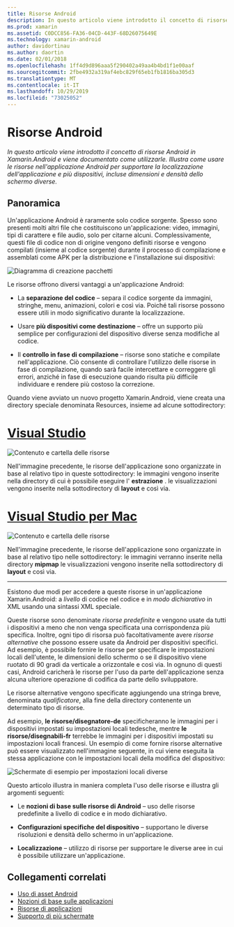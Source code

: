 ```yaml
---
title: Risorse Android
description: In questo articolo viene introdotto il concetto di risorse Android in Xamarin.Android e viene documentato come utilizzarle. Illustra come usare le risorse nell'applicazione Android per supportare la localizzazione dell'applicazione e più dispositivi, incluse dimensioni e densità dello schermo diverse.
ms.prod: xamarin
ms.assetid: C0DCC856-FA36-04CD-443F-68D26075649E
ms.technology: xamarin-android
author: davidortinau
ms.author: daortin
ms.date: 02/01/2018
ms.openlocfilehash: 1ff4d9d896aaa5f290402a49aa4b4bd1f1e00aaf
ms.sourcegitcommit: 2fbe4932a319af4ebc829f65eb1fb1816ba305d3
ms.translationtype: MT
ms.contentlocale: it-IT
ms.lasthandoff: 10/29/2019
ms.locfileid: "73025052"
---
```

# <a name="android-resources"></a>Risorse Android

_In questo articolo viene introdotto il concetto di risorse Android in Xamarin.Android e viene documentato come utilizzarle. Illustra come usare le risorse nell'applicazione Android per supportare la localizzazione dell'applicazione e più dispositivi, incluse dimensioni e densità dello schermo diverse._

## <a name="overview"></a>Panoramica

Un'applicazione Android è raramente solo codice sorgente. Spesso sono presenti molti altri file che costituiscono un'applicazione: video, immagini, tipi di carattere e file audio, solo per citarne alcuni. Complessivamente, questi file di codice non di origine vengono definiti risorse e vengono compilati (insieme al codice sorgente) durante il processo di compilazione e assemblati come APK per la distribuzione e l'installazione sui dispositivi:

![Diagramma di creazione pacchetti](images/packaging-diagram.png)

Le risorse offrono diversi vantaggi a un'applicazione Android:

- La **separazione del codice** &ndash; separa il codice sorgente da immagini, stringhe, menu, animazioni, colori e così via. Poiché tali risorse possono essere utili in modo significativo durante la localizzazione.

- Usare **più dispositivi come destinazione** &ndash; offre un supporto più semplice per configurazioni del dispositivo diverse senza modifiche al codice.

- Il **controllo in fase di compilazione** &ndash; risorse sono statiche e compilate nell'applicazione. Ciò consente di controllare l'utilizzo delle risorse in fase di compilazione, quando sarà facile intercettare e correggere gli errori, anziché in fase di esecuzione quando risulta più difficile individuare e rendere più costoso la correzione.

Quando viene avviato un nuovo progetto Xamarin.Android, viene creata una directory speciale denominata Resources, insieme ad alcune sottodirectory:

# <a name="visual-studiotabwindows"></a>[Visual Studio](#tab/windows)

![Contenuto e cartella delle risorse](images/resources-folder-vs.png)

Nell'immagine precedente, le risorse dell'applicazione sono organizzate in base al relativo tipo in queste sottodirectory: le immagini vengono inserite nella directory di cui è possibile eseguire l' **estrazione** . le visualizzazioni vengono inserite nella sottodirectory di **layout** e così via.

# <a name="visual-studio-for-mactabmacos"></a>[Visual Studio per Mac](#tab/macos)

![Contenuto e cartella delle risorse](images/resources-folder-xs.png)

Nell'immagine precedente, le risorse dell'applicazione sono organizzate in base al relativo tipo nelle sottodirectory: le immagini verranno inserite nella directory **mipmap** le visualizzazioni vengono inserite nella sottodirectory di **layout** e così via.

-----

Esistono due modi per accedere a queste risorse in un'applicazione Xamarin.Android: a *livello* di codice nel codice e in *modo dichiarativo* in XML usando una sintassi XML speciale.

Queste risorse sono denominate *risorse predefinite* e vengono usate da tutti i dispositivi a meno che non venga specificata una corrispondenza più specifica. Inoltre, ogni tipo di risorsa può facoltativamente avere *risorse alternative* che possono essere usate da Android per dispositivi specifici. Ad esempio, è possibile fornire le risorse per specificare le impostazioni locali dell'utente, le dimensioni dello schermo o se il dispositivo viene ruotato di 90 gradi da verticale a orizzontale e così via. In ognuno di questi casi, Android caricherà le risorse per l'uso da parte dell'applicazione senza alcuna ulteriore operazione di codifica da parte dello sviluppatore.

Le risorse alternative vengono specificate aggiungendo una stringa breve, denominata *qualificatore*, alla fine della directory contenente un determinato tipo di risorse.

Ad esempio, **le risorse/disegnatore-de** specificheranno le immagini per i dispositivi impostati su impostazioni locali tedesche, mentre **le risorse/disegnabili-fr** terrebbe le immagini per i dispositivi impostati su impostazioni locali francesi. Un esempio di come fornire risorse alternative può essere visualizzato nell'immagine seguente, in cui viene eseguita la stessa applicazione con le impostazioni locali della modifica del dispositivo:

![Schermate di esempio per impostazioni locali diverse](images/localized-screenshots.png)

Questo articolo illustra in maniera completa l'uso delle risorse e illustra gli argomenti seguenti:

- Le **nozioni di base sulle risorse di Android** &ndash; uso delle risorse predefinite a livello di codice e in modo dichiarativo.

- **Configurazioni specifiche del dispositivo** &ndash; supportano le diverse risoluzioni e densità dello schermo in un'applicazione.

- **Localizzazione** &ndash; utilizzo di risorse per supportare le diverse aree in cui è possibile utilizzare un'applicazione.

## <a name="related-links"></a>Collegamenti correlati

- [Uso di asset Android](~/android/app-fundamentals/resources-in-android/android-assets.md)
- [Nozioni di base sulle applicazioni](https://developer.android.com/guide/topics/fundamentals.html)
- [Risorse di applicazioni](https://developer.android.com/guide/topics/resources/index.html)
- [Supporto di più schermate](https://developer.android.com/guide/practices/screens_support.html)
